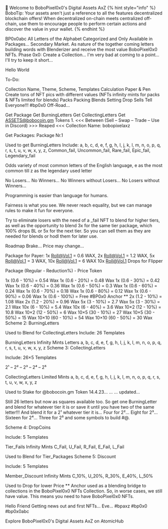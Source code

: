 👋 Welcome to BoboPixel0x0's Digital Assets AxZ
{% hint style="info" %}
BoboTip: Your assets aren't just a reference to all the features decentralized blockchain offers! When decentralized on-chain meets centralized off-chain, use them to encourage people to perform certain actions and discover the value in your wallet.
{% endhint %}

BP0x0abc
All Letters of the Alphabet Categorized and Only Available in Packages… Secondary Market. As nature of the together coming letters building words with Blenderizer and receive the most value BoboPixel0x0 NFTs.
Phase 0x0: Create a Collection… I'm very bad at coming to a point… I'll try to keep it short…

Hello World

To-Do:

Collection Name, Theme, Scheme, Templates
Calculation Paper & Pen
Create tons of NFT pics with different values (NFTs infinity mints for packs & NFTs limited for blends)
Packs Packing
Blends Setting
Drop Sells
Tell Everyone!!!
#bp0x0
Off-Road…

Get Package
Get BurningLetters
Get CollectingLetters
Get ASSETS@bobocoin.gm Tokens
1.
<<< Between (Sell – Swap – Trade – Use in Discord) >>> Reaped <<<
Collection Name: bobopixelaxz

Get Packages: Package Nr.1

Used to get BurningLetters
Include: a, b, c, d, e, f, g, h, I, j, k, l, m, n, o, p, q, r, s, t, u, v, w, x, y, z, Common_fail, Uncommon_fail, Rare_fail, Epic_fail, Legendary_fail

Odds variety of most common letters of the English language, e as the most common till z as the legendary used letter

No Losers… No Winners… No Winners without Losers… No Losers without Winners…

Programming is easier than language for humans.

Fairness is what you see. We never reach equality, but we can manage rules to make it fun for everyone.

Try to eliminate losers with the need of a _fail NFT to blend for higher tiers, as well as the opportunity to blend 3x for the same tier package, which 100% drops BL or 5x for the next tier. So you can sell them as they are needed for blends or hodl them for later use.

Roadmap Brake… Price may change…

Package for Payer: 1x Roll@Vol.1 = 0.6 WAX, 2x Roll@Vol.1 = 1.2 WAX, 5x Roll@Vol.1 = 3 WAX, 10x Roll@Vol.1 = 6 WAX
10x Roll@Vol.1 Drops for Flipper

Package (Regular - Reduction%) - Price Token

1x (0.6 - 10%) = 0.54 Wax
1x (0.6 - 20%) = 0.48 Wax
1x (0.6 - 30%) = 0.42 Wax
1x (0.6 - 40%) = 0.36 Wax
1x (0.6 - 50%) = 0.3 Wax
1x (0.6 - 60%) = 0.24 Wax
1x (0.6 - 70%) = 0.18 Wax
1x (0.6 - 80%) = 0.12 Wax
1x (0.6 - 90%) = 0.06 Wax
1x (0.6 - 100%) = Free #BP0x0 Anchor **
2x (1.2 - 10%) = 1.08 Wax
2x (1.2 - 20%) = 0.96 Wax
5x (3 - 10%) = 2.7 Wax
5x (3 - 30%) = 2.1 Wax
10x (6 - 10%) = 5.4 Wax
10x (6 - 40%) = 3.6 Wax
10×2 (12 - 10%) = 10.8 Wax
10×2 (12 - 50%) = 6 Wax
10×5 (30 - 10%) = 27 Wax
10×5 (30 - 50%) = 15 Wax
10×10 (60 - 10%) = 54 Wax
10×10 (60 - 50%) = 30 Wax
Scheme 2: BurningLetters

Used to Blend for CollectingLetters
Include: 26 Templates

BurningLetters Infinity Mints Letters a, b, c, d, e, f, g, h, I, j, k, l, m, n, o, p, q, r, s, t, u, v, w, x, y, z
Scheme 3: CollectingLetters

Include: 26×5 Templates

2¹ – 2² – 2³ – 2⁴ – 2⁵

CollectingLetters Limited Mints a, b, c, d, e, f, g, h, I, j, k, l, m, n, o, p, q, r, s, t, u, v, w, x, y, z

Used to Stake for @bobocoin.gm Token
14.4.23… … … updated…

Still 26 letters but now as squares available too. So get one BurningLetter and blend for whatever tier it is or save it until you have two of the same letter!!! And blend it for a 2¹ whatever tier it is… Four for 2²… Eight for 2³… Sixteen for 2⁴… Three for 2⁵ and some symbols to build #@.

Scheme 4: DropCoins

Include: 5 Templates

Tier_Fails Infinity Mints C_Fail, U_Fail, R_Fail, E_Fail, L_Fail

Used to Blend for Tier_Packages
Scheme 5: Discount

Include: 5 Templates

Member_Discount Infinity Mints C_10%, U_20%, R_30%, E_40%, L_50%

Used to Drop for lower Price
** Anchor used as a blending bridge to collections in the BoboPixel0x0 NFTs Collection. So, in worse cases, we still have value. This means you need to have BoboPixel0x0 NFTs.

Hello Friend
Getting news out and first NFTs... Eve... #bpaxz #bp0x0 #bp0x0abc

Explore BoboPixel0x0's Digital Assets AxZ on AtomicHub

